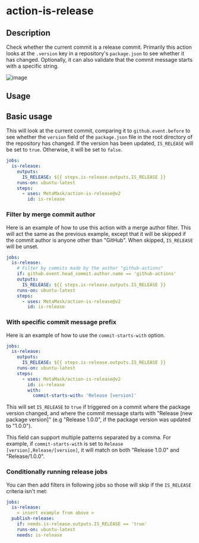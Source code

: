# action-is-release

## Description

Check whether the current commit is a release commit. Primarily this action looks at the `.version` key in a repository's `package.json` to see whether it has changed. Optionally, it can also validate that the commit message starts with a specific string.

![image](https://user-images.githubusercontent.com/675259/181828020-b54ef521-20f1-477c-83b4-3e9ac5b91398.png)

## Usage

## Basic usage

This will look at the current commit, comparing it to `github.event.before` to see whether the `version` field of the `package.json` file in the root directory of the repository has changed. If the version has been updated, `IS_RELEASE` will be set to `true`. Otherwise, it will be set to `false`.

```yaml
jobs:
  is-release:
    outputs:
      IS_RELEASE: ${{ steps.is-release.outputs.IS_RELEASE }}
    runs-on: ubuntu-latest
    steps:
      - uses: MetaMask/action-is-release@v2
        id: is-release
```

### Filter by merge commit author

Here is an example of how to use this action with a merge author filter. This will act the same as the previous example, except that it will be skipped if the commit author is anyone other than "GitHub". When skipped, `IS_RELEASE` will be unset.

```yaml
jobs:
  is-release:
    # Filter by commits made by the author "github-actions"
    if: github.event.head_commit.author.name == 'github-actions'
    outputs:
      IS_RELEASE: ${{ steps.is-release.outputs.IS_RELEASE }}
    runs-on: ubuntu-latest
    steps:
      - uses: MetaMask/action-is-release@v2
        id: is-release
```

### With specific commit message prefix

Here is an example of how to use the `commit-starts-with` option.

```yaml
jobs:
  is-release:
    outputs:
      IS_RELEASE: ${{ steps.is-release.outputs.IS_RELEASE }}
    runs-on: ubuntu-latest
    steps:
      - uses: MetaMask/action-is-release@v2
        id: is-release
        with:
          commit-starts-with: 'Release [version]'
```

This will set `IS_RELEASE` to `true` if triggered on a commit where the package version changed, and where the commit message starts with "Release [new package version]" (e.g "Release 1.0.0", if the package version was updated to "1.0.0").

This field can support multiple patterns separated by a comma. For example, if `commit-starts-with` is set to `Release [version],Release/[version]`, it will match on both "Release 1.0.0" and "Release/1.0.0".

### Conditionally running release jobs

You can then add filters in following jobs so those will skip if the `IS_RELEASE` criteria isn't met:

```yaml
jobs:
  is-release:
    < insert example from above >
  publish-release:
    if: needs.is-release.outputs.IS_RELEASE == 'true'
    runs-on: ubuntu-latest
    needs: is-release
```


